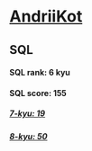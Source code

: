 # [AndriiKot](https://www.codewars.com/users/AndriiKot) 
## SQL
#### SQL rank: 6 kyu
#### SQL score: 155
##### [7-kyu: 19](https://github.com/AndriiKot/SQL__CodeWars/tree/main/kyu-7)
##### [8-kyu: 50](https://github.com/AndriiKot/SQL__CodeWars/tree/main/kyu-8)
